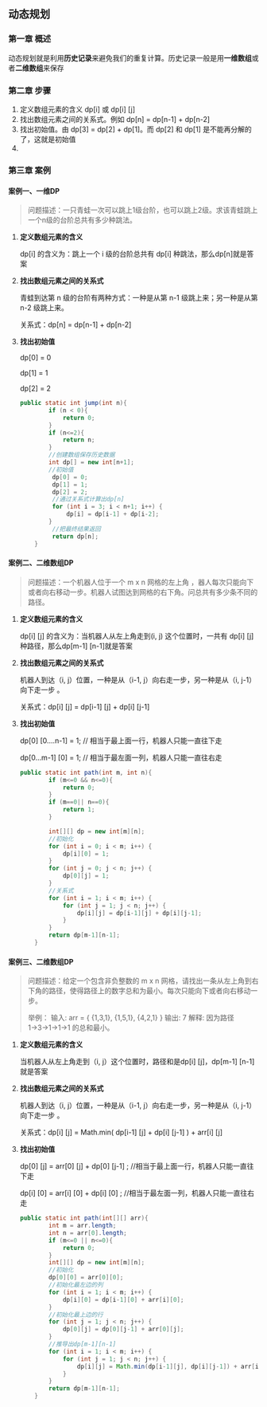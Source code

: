 ## 动态规划

### 第一章 概述

动态规划就是利用**历史记录**来避免我们的重复计算。历史记录一般是用**一维数组**或者**二维数组**来保存



### 第二章 步骤

1. 定义数组元素的含义 dp[i] 或 dp[i] [j]
2. 找出数组元素之间的关系式。例如 dp[n] = dp[n-1] + dp[n-2]
3. 找出初始值。由 dp[3] = dp[2] + dp[1]。而 dp[2] 和 dp[1] 是不能再分解的了，这就是初始值
4. 

### 第三章 案例

#### 案例一、一维DP

> 问题描述：一只青蛙一次可以跳上1级台阶，也可以跳上2级。求该青蛙跳上一个n级的台阶总共有多少种跳法。

1. **定义数组元素的含义** 

   dp[i] 的含义为：跳上一个 i 级的台阶总共有 dp[i] 种跳法，那么dp[n]就是答案

2. **找出数组元素之间的关系式**

   青蛙到达第 n 级的台阶有两种方式：一种是从第 n-1 级跳上来；另一种是从第 n-2 级跳上来。

   关系式：dp[n] = dp[n-1] + dp[n-2]

3. **找出初始值**

   dp[0] = 0

   dp[1] = 1

   dp[2] = 2

   ```java
   public static int jump(int n){
           if (n < 0){
               return 0;
           }
           if (n<=2){
               return n;
           }
           //创建数组保存历史数据
           int dp[] = new int[n+1];
           //初始值
            dp[0] = 0;
            dp[1] = 1;
            dp[2] = 2;
            //通过关系式计算出dp[n]
            for (int i = 3; i < n+1; i++) {
                dp[i] = dp[i-1] + dp[i-2];
           }
            //把最终结果返回
            return dp[n];
       }
   ```

#### 案例二、二维数组DP

> 问题描述：一个机器人位于一个 m x n 网格的左上角 ，器人每次只能向下或者向右移动一步。机器人试图达到网格的右下角。问总共有多少条不同的路径。

1. **定义数组元素的含义** 

   dp[i] [j] 的含义为：当机器人从左上角走到(i, j) 这个位置时，一共有 dp[i] [j] 种路径，那么dp[m-1] [n-1]就是答案

2. **找出数组元素之间的关系式**

   机器人到达（i, j）位置，一种是从（i-1, j）向右走一步，另一种是从（i, j-1）向下走一步 。

   关系式：dp[i] [j] = dp[i-1] [j] + dp[i] [j-1]

3. **找出初始值**

   dp[0] [0….n-1] = 1; // 相当于最上面一行，机器人只能一直往下走

   dp[0…m-1] [0] = 1; // 相当于最左面一列，机器人只能一直往右走

   ```java
   public static int path(int m, int n){
           if (m<=0 && n<=0){
               return 0;
           }
           if (m==0|| n==0){
               return 1;
           }
   
           int[][] dp = new int[m][n];
           //初始化
           for (int i = 0; i < m; i++) {
               dp[i][0] = 1;
           }
           for (int j = 0; j < n; j++) {
               dp[0][j] = 1;
           }
           //关系式
           for (int i = 1; i < m; i++) {
               for (int j = 1; j < n; j++) {
                   dp[i][j] = dp[i-1][j] + dp[i][j-1];
               }
           }
           return dp[m-1][n-1];
       }
   ```

   

#### 案例三、二维数组DP

> 问题描述：给定一个包含非负整数的 m x n 网格，请找出一条从左上角到右下角的路径，使得路径上的数字总和为最小。每次只能向下或者向右移动一步。
>
> 举例：
> 输入:
> arr = { {1,3,1}, {1,5,1}, {4,2,1} }
> 输出: 7
> 解释: 因为路径 1→3→1→1→1 的总和最小。

1. **定义数组元素的含义** 

   当机器人从左上角走到（i, j）这个位置时，路径和是dp[i] [j]，dp[m-1] [n-1]就是答案

2. **找出数组元素之间的关系式**

   机器人到达（i, j）位置，一种是从（i-1, j）向右走一步，另一种是从（i, j-1）向下走一步 。

   关系式：dp[i] [j] = Math.min( dp[i-1] [j] + dp[i] [j-1] ) + arr[i] [j]

3. **找出初始值**

   dp[0] [j] = arr[0] [j] + dp[0] [j-1] ; //相当于最上面一行，机器人只能一直往下走

   dp[i] [0] = arr[i] [0] + dp[i] [0] ; //相当于最左面一列，机器人只能一直往右走

   ```java
   public static int path(int[][] arr){
           int m = arr.length;
           int n = arr[0].length;
           if (m<=0 || n<=0){
               return 0;
           }
           int[][] dp = new int[m][n];
           //初始化
           dp[0][0] = arr[0][0];
           //初始化最左边的列
           for (int i = 1; i < m; i++) {
               dp[i][0] = dp[i-1][0] + arr[i][0];
           }
           //初始化最上边的行
           for (int j = 1; j < n; j++) {
               dp[0][j] = dp[0][j-1] + arr[0][j];
           }
           //推导出dp[m-1][n-1]
           for (int i = 1; i < m; i++) {
               for (int j = 1; j < n; j++) {
                   dp[i][j] = Math.min(dp[i-1][j], dp[i][j-1]) + arr[i][j]; //arr[i][j]表示矩阵的值
               }
           }
           return dp[m-1][n-1];
       }
   ```

   

